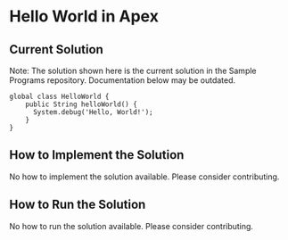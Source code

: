 # Hello World in Apex

## Current Solution

Note: The solution shown here is the current solution in the Sample Programs repository. Documentation below may be outdated.

```Apex
global class HelloWorld {
    public String helloWorld() {
      System.debug('Hello, World!');
    }
}

```

## How to Implement the Solution

No how to implement the solution available. Please consider contributing.

## How to Run the Solution

No how to run the solution available. Please consider contributing.